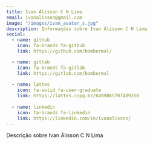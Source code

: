 ```yaml
---
title: Ivan Álisson C N Lima
email: ivanalisson@gmail.com
image: "/images/ivan_avatar_s.jpg"
description: Informações sobre Ivan Álisson C N Lima
social:
  - name: github
    icon: fa-brands fa-github
    link: https://github.com/bombermal/

  - name: gitlab
    icon: fa-brands fa-gitlab
    link: https://gitlab.com/bombermal
  
  - name: lattes
    icon: fa-solid fa-user-graduate
    link: https://lattes.cnpq.br/6499865707489358
  
  - name: linkedin
    icon: fa-brands fa-linkedin
    link: https://linkedin.com/in/ivanalisson/
---
```


Descrição sobre Ivan Álisson C N Lima
